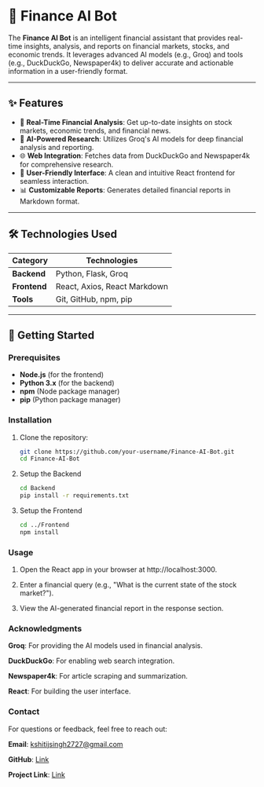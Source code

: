 # 🚀 Finance AI Bot

The **Finance AI Bot** is an intelligent financial assistant that provides real-time insights, analysis, and reports on financial markets, stocks, and economic trends. It leverages advanced AI models (e.g., Groq) and tools (e.g., DuckDuckGo, Newspaper4k) to deliver accurate and actionable information in a user-friendly format.

---

## ✨ Features

- 🚀 **Real-Time Financial Analysis**: Get up-to-date insights on stock markets, economic trends, and financial news.
- 🤖 **AI-Powered Research**: Utilizes Groq's AI models for deep financial analysis and reporting.
- 🌐 **Web Integration**: Fetches data from DuckDuckGo and Newspaper4k for comprehensive research.
- 🎨 **User-Friendly Interface**: A clean and intuitive React frontend for seamless interaction.
- 📊 **Customizable Reports**: Generates detailed financial reports in Markdown format.

---

## 🛠️ Technologies Used

| Category       | Technologies                    |
|----------------|---------------------------------|
| **Backend**    | Python, Flask, Groq             |
| **Frontend**   | React, Axios, React Markdown    |
| **Tools**      | Git, GitHub, npm, pip           |

---

## 🚀 Getting Started

### Prerequisites

- **Node.js** (for the frontend)
- **Python 3.x** (for the backend)
- **npm** (Node package manager)
- **pip** (Python package manager)

### Installation

1. Clone the repository:
   ```bash
   git clone https://github.com/your-username/Finance-AI-Bot.git
   cd Finance-AI-Bot
2. Setup the Backend
   ```bash
   cd Backend
   pip install -r requirements.txt   
3. Setup the Frontend
   ```bash
   cd ../Frontend
   npm install

### Usage

1. Open the React app in your browser at http://localhost:3000.

2. Enter a financial query (e.g., "What is the current state of the stock market?").

3. View the AI-generated financial report in the response section.

### Acknowledgments

**Groq**: For providing the AI models used in financial analysis.

**DuckDuckGo**: For enabling web search integration.

**Newspaper4k**: For article scraping and summarization.

**React**: For building the user interface.

### Contact

For questions or feedback, feel free to reach out:

**Email**: kshitijsingh2727@gmail.com

**GitHub**: [Link](https://github.com/Kshitij-KS)

**Project Link**: [Link](https://github.com/Kshitij-KS/Finance-AI-Agent/tree/main)
